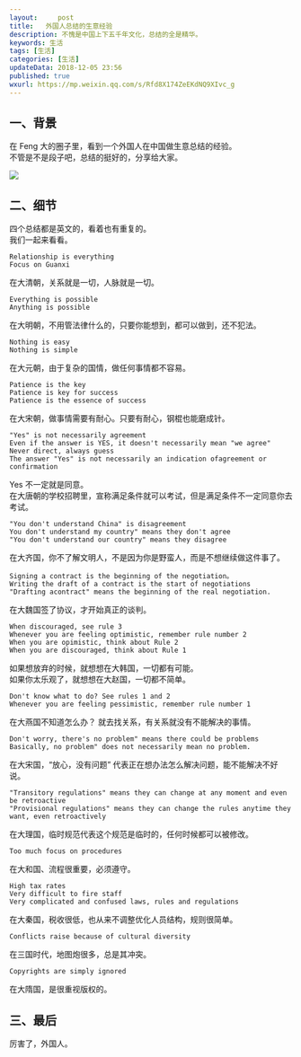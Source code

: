 ```yaml
---   
layout:     post  
title:   外国人总结的生意经验
description: 不愧是中国上下五千年文化，总结的全是精华。 
keywords: 生活
tags: [生活]  
categories: [生活]  
updateData: 2018-12-05 23:56  
published: true   
wxurl: https://mp.weixin.qq.com/s/Rfd8X174ZeEKdNQ9XIvc_g  
---  
```


 


## 一、背景

在 Feng 大的圈子里，看到一个外国人在中国做生意总结的经验。  
不管是不是段子吧，总结的挺好的，分享给大家。  

![](https://res2018.tiankonguse.com/images/2018/12/20181205234253.png)  


## 二、细节

四个总结都是英文的，看着也有重复的。  
我们一起来看看。  



```
Relationship is everything
Focus on Guanxi  
```


在大清朝，关系就是一切，人脉就是一切。  


```
Everything is possible  
Anything is possible  
```


在大明朝，不用管法律什么的，只要你能想到，都可以做到，还不犯法。  


```
Nothing is easy  
Nothing is simple  
```


在大元朝，由于复杂的国情，做任何事情都不容易。  


```
Patience is the key  
Patience is key for success  
Patience is the essence of success  
```


在大宋朝，做事情需要有耐心。只要有耐心，钢棍也能磨成针。  


```
"Yes" is not necessarily agreement  
Even if the answer is YES, it doesn't necessarily mean "we agree"  
Never direct, always guess  
The answer "Yes" is not necessarily an indication ofagreement or confirmation  
```


Yes 不一定就是同意。  
在大唐朝的学校招聘里，宣称满足条件就可以考试，但是满足条件不一定同意你去考试。  


```
"You don't understand China" is disagreement  
You don't understand my country" means they don't agree  
"You don't understand our country" means they disagree  
```


在大齐国，你不了解文明人，不是因为你是野蛮人，而是不想继续做这件事了。  


```
Signing a contract is the beginning of the negotiation。  
Writing the draft of a contract is the start of negotiations  
"Drafting acontract" means the beginning of the real negotiation.  
```


在大魏国签了协议，才开始真正的谈判。  


```
When discouraged, see rule 3  
Whenever you are feeling optimistic, remember rule number 2  
When you are opimistic, think about Rule 2  
When you are discouraged, think about Rule 1  
```


如果想放弃的时候，就想想在大韩国，一切都有可能。  
如果你太乐观了，就想想在大赵国，一切都不简单。  


```
Don't know what to do? See rules 1 and 2  
Whenever you are feeling pessimistic, remember rule number 1  
```


在大燕国不知道怎么办？ 就去找关系，有关系就没有不能解决的事情。  


```
Don't worry, there's no problem" means there could be problems  
Basically, no problem" does not necessarily mean no problem.  
```


在大宋国，“放心，没有问题” 代表正在想办法怎么解决问题，能不能解决不好说。  


```
"Transitory regulations" means they can change at any moment and even be retroactive  
"Provisional regulations" means they can change the rules anytime they want, even retroactively
```


在大理国，临时规范代表这个规范是临时的，任何时候都可以被修改。  


```
Too much focus on procedures  
```


在大和国、流程很重要，必须遵守。  


```
High tax rates  
Very difficult to fire staff  
Very complicated and confused laws, rules and regulations  
```


在大秦国，税收很低，也从来不调整优化人员结构，规则很简单。  


```
Conflicts raise because of cultural diversity  
```


在三国时代，地图炮很多，总是其冲突。  


```
Copyrights are simply ignored  
```


在大隋国，是很重视版权的。  


## 三、最后

厉害了，外国人。  




